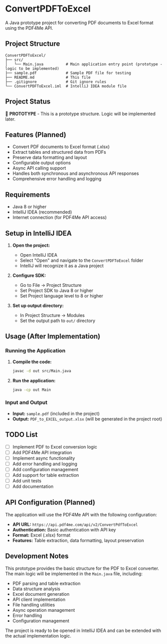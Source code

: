 # ConvertPDFToExcel

A Java prototype project for converting PDF documents to Excel format using the PDF4Me API.

## Project Structure

```
ConvertPDFToExcel/
├── src/
│   └── Main.java          # Main application entry point (prototype - logic to be implemented)
├── sample.pdf             # Sample PDF file for testing
├── README.md              # This file
├── .gitignore             # Git ignore rules
└── ConvertPDFToExcel.iml  # IntelliJ IDEA module file
```

## Project Status

🚧 **PROTOTYPE** - This is a prototype structure. Logic will be implemented later.

## Features (Planned)

- Convert PDF documents to Excel format (.xlsx)
- Extract tables and structured data from PDFs
- Preserve data formatting and layout
- Configurable output options
- Async API calling support
- Handles both synchronous and asynchronous API responses
- Comprehensive error handling and logging

## Requirements

- Java 8 or higher
- IntelliJ IDEA (recommended)
- Internet connection (for PDF4Me API access)

## Setup in IntelliJ IDEA

1. **Open the project:**
   - Open IntelliJ IDEA
   - Select "Open" and navigate to the `ConvertPDFToExcel` folder
   - IntelliJ will recognize it as a Java project

2. **Configure SDK:**
   - Go to File → Project Structure
   - Set Project SDK to Java 8 or higher
   - Set Project language level to 8 or higher

3. **Set up output directory:**
   - In Project Structure → Modules
   - Set the output path to `out/` directory

## Usage (After Implementation)

### Running the Application

1. **Compile the code:**
   ```bash
   javac -d out src/Main.java
   ```

2. **Run the application:**
   ```bash
   java -cp out Main
   ```

### Input and Output

- **Input:** `sample.pdf` (included in the project)
- **Output:** `PDF_to_EXCEL_output.xlsx` (will be generated in the project root)

## TODO List

- [ ] Implement PDF to Excel conversion logic
- [ ] Add PDF4Me API integration
- [ ] Implement async functionality
- [ ] Add error handling and logging
- [ ] Add configuration management
- [ ] Add support for table extraction
- [ ] Add unit tests
- [ ] Add documentation

## API Configuration (Planned)

The application will use the PDF4Me API with the following configuration:
- **API URL:** `https://api.pdf4me.com/api/v2/ConvertPdfToExcel`
- **Authentication:** Basic authentication with API key
- **Format:** Excel (.xlsx) format
- **Features:** Table extraction, data formatting, layout preservation

## Development Notes

This prototype provides the basic structure for the PDF to Excel converter. The main logic will be implemented in the `Main.java` file, including:

- PDF parsing and table extraction
- Data structure analysis
- Excel document generation
- API client implementation
- File handling utilities
- Async operation management
- Error handling
- Configuration management

The project is ready to be opened in IntelliJ IDEA and can be extended with the actual implementation logic. 